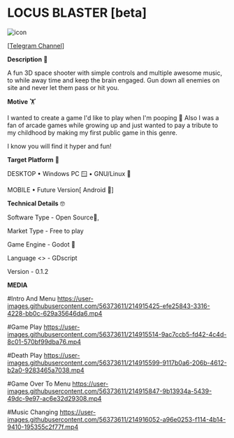 # LOCUS BLASTER [beta]
![icon](https://user-images.githubusercontent.com/56373611/214917563-07db0eeb-7386-4ff8-864e-a1f1637e96eb.png)


[[Telegram Channel](https://t.me/dandpandagames)]



<b>Description</b> 📝


A fun 3D space shooter with simple controls and multiple awesome music, to while away time and keep the brain engaged. 
Gun down all enemies on site and never let them pass or hit you. 


<b>Motive</b> 🏋️

I wanted to create a game I'd like to play when I'm pooping 💩  Also I was a fan of arcade games while growing up and just wanted to pay a tribute to my childhood by making my first public game in this genre. 

I know you will find it hyper and fun!


<b>Target Platform</b> 🎯

DESKTOP
• Windows PC 🪟
• GNU/Linux 🐧 

MOBILE 
• Future Version[ Android 🗿]

<b>Technical Details</b> 🤓

Software Type - Open Source🤍,

Market Type - Free to play 

Game Engine - Godot 🤖

Language <\> - GDscript

Version - 0.1.2

<b> MEDIA </b>

#Intro And Menu
https://user-images.githubusercontent.com/56373611/214915425-efe25843-3316-4228-bb0c-629a35646da6.mp4


#Game Play
https://user-images.githubusercontent.com/56373611/214915514-9ac7ccb5-fd42-4c4d-8c01-570bf99dba76.mp4


#Death Play
https://user-images.githubusercontent.com/56373611/214915599-9117b0a6-206b-4612-b2a0-9283465a7038.mp4


#Game Over To Menu
https://user-images.githubusercontent.com/56373611/214915847-9b13934a-5439-49dc-9e97-ac6e32d29308.mp4


#Music Changing
https://user-images.githubusercontent.com/56373611/214916052-a96e0253-f114-4b14-9410-195355c2f77f.mp4

